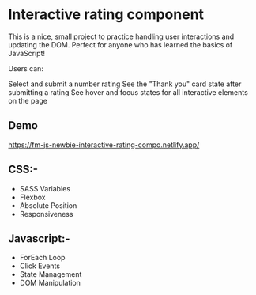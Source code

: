 # Interactive rating component

This is a nice, small project to practice handling user interactions and updating the DOM. Perfect for anyone who has learned the basics of JavaScript!

Users can:

Select and submit a number rating
See the "Thank you" card state after submitting a rating
See hover and focus states for all interactive elements on the page

## Demo

https://fm-js-newbie-interactive-rating-compo.netlify.app/

## CSS:-

- SASS Variables
- Flexbox
- Absolute Position
- Responsiveness

## Javascript:-

- ForEach Loop
- Click Events
- State Management
- DOM Manipulation
